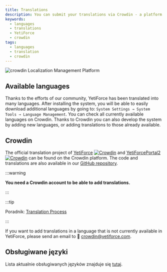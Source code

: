 ```yaml
---
title: Translations
description: You can submit your translations via Crowdin - a platform that allows the Community to translate software into any language.
keywords:
  - languages
  - translations
  - YetiForce
  - crowdin
tags:
  - languages
  - translation
  - crowdin
---
```


![crowdin Localization Management Platform](https://support.crowdin.com/assets/logos/crowdin-logo-small-black.svg)

## Available languages

Thanks to the efforts of our community, YetiForce has been translated into many languages. After installing the system, you will be able to easily download additional languages by going to: `System Settings → System Tools → Language Management`. You can check all currently available languages on Crowdin. Thanks to Crowdin you can also develop the system by adding new languages, or adding translations to those already available.

## Crowdin

The official translation project of [YetiForce](https://crowdin.com/project/yetiforcecrm) [![Crowdin](https://badges.crowdin.net/yetiforcecrm/localized.svg)](https://crowdin.com/project/yetiforcecrm) and [YetiForcePortal2](https://crowdin.com/project/yetiforceportal2) [![Crowdin](https://badges.crowdin.net/yetiforceportal2/localized.svg)](https://crowdin.com/project/yetiforceportal2) can be found on the Crowdin platform. The code and translations are also available in our [GitHub repository](https://github.com/YetiForceCompany/YetiForceCRM).

:::warning

**You need a Crowdin account to be able to add translations.**

:::

:::tip

Poradnik: [Translation Process](https://support.crowdin.com/crowdin-intro/#translation-process)

:::

If you want to add translations in a language that is not currently available in YetiForce, please send an email to 📧 crowdin@yetiforce.com.

## Obsługiwane języki

Lista aktualnie obsługiwanych języków znajduje się [tutaj](https://crowdin.com/project/yetiforcecrm).
